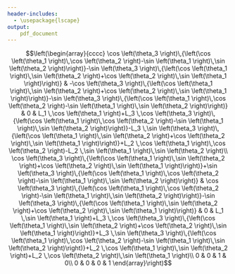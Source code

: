 ```yaml
---
header-includes:
  - \usepackage{lscape}
output:
    pdf_document
---
```


$$\left(\begin{array}{cccc}
\cos \left(\theta_3 \right)\,{\left(\cos \left(\theta_1 \right)\,\cos \left(\theta_2 \right)-\sin \left(\theta_1 \right)\,\sin \left(\theta_2 \right)\right)}-\sin \left(\theta_3 \right)\,{\left(\cos \left(\theta_1 \right)\,\sin \left(\theta_2 \right)+\cos \left(\theta_2 \right)\,\sin \left(\theta_1 \right)\right)} & -\cos \left(\theta_3 \right)\,{\left(\cos \left(\theta_1 \right)\,\sin \left(\theta_2 \right)+\cos \left(\theta_2 \right)\,\sin \left(\theta_1 \right)\right)}-\sin \left(\theta_3 \right)\,{\left(\cos \left(\theta_1 \right)\,\cos \left(\theta_2 \right)-\sin \left(\theta_1 \right)\,\sin \left(\theta_2 \right)\right)} & 0 & L_1 \,\cos \left(\theta_1 \right)+L_3 \,\cos \left(\theta_3 \right)\,{\left(\cos \left(\theta_1 \right)\,\cos \left(\theta_2 \right)-\sin \left(\theta_1 \right)\,\sin \left(\theta_2 \right)\right)}-L_3 \,\sin \left(\theta_3 \right)\,{\left(\cos \left(\theta_1 \right)\,\sin \left(\theta_2 \right)+\cos \left(\theta_2 \right)\,\sin \left(\theta_1 \right)\right)}+L_2 \,\cos \left(\theta_1 \right)\,\cos \left(\theta_2 \right)-L_2 \,\sin \left(\theta_1 \right)\,\sin \left(\theta_2 \right)\\
\cos \left(\theta_3 \right)\,{\left(\cos \left(\theta_1 \right)\,\sin \left(\theta_2 \right)+\cos \left(\theta_2 \right)\,\sin \left(\theta_1 \right)\right)}+\sin \left(\theta_3 \right)\,{\left(\cos \left(\theta_1 \right)\,\cos \left(\theta_2 \right)-\sin \left(\theta_1 \right)\,\sin \left(\theta_2 \right)\right)} & \cos \left(\theta_3 \right)\,{\left(\cos \left(\theta_1 \right)\,\cos \left(\theta_2 \right)-\sin \left(\theta_1 \right)\,\sin \left(\theta_2 \right)\right)}-\sin \left(\theta_3 \right)\,{\left(\cos \left(\theta_1 \right)\,\sin \left(\theta_2 \right)+\cos \left(\theta_2 \right)\,\sin \left(\theta_1 \right)\right)} & 0 & L_1 \,\sin \left(\theta_1 \right)+L_3 \,\cos \left(\theta_3 \right)\,{\left(\cos \left(\theta_1 \right)\,\sin \left(\theta_2 \right)+\cos \left(\theta_2 \right)\,\sin \left(\theta_1 \right)\right)}+L_3 \,\sin \left(\theta_3 \right)\,{\left(\cos \left(\theta_1 \right)\,\cos \left(\theta_2 \right)-\sin \left(\theta_1 \right)\,\sin \left(\theta_2 \right)\right)}+L_2 \,\cos \left(\theta_1 \right)\,\sin \left(\theta_2 \right)+L_2 \,\cos \left(\theta_2 \right)\,\sin \left(\theta_1 \right)\\
0 & 0 & 1 & 0\\
0 & 0 & 0 & 1
\end{array}\right)$$

